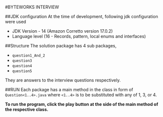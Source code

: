 #BYTEWORKS INTERVIEW

##JDK configuration
At the time of development, following jdk configuration were used
* JDK Version - 14 (Amazon Corretto version 17.0.2)
* Language level (16 - Records, pattern, local enums and interfaces)

##Structure
The solution package has 4 sub packages, 
* <code>question1_And_2</code>
* <code>question3</code>
* <code>question4</code>
* <code>question5</code>

They are answers to the interview questions respectively.

##RUN
Each package has a main method in the class in form of <code>Question<1..4>.java</code> 
where <code><1..4></code> is to be substituted with any of 1, 3, or 4. <br/>

**To run the program, click the play button at the side of the main 
method of the respective class.**
